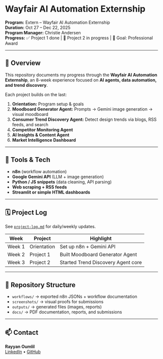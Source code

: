 # Wayfair AI Automation Externship

**Program:** Extern – Wayfair AI Automation Externship  
**Duration:** Oct 27 – Dec 22, 2025  
**Program Manager:** Christie Andersen  
**Progress:** ✅ Project 1 done | 🚧 Project 2 in progress | 🏁 Goal: Professional Award

---

## 📘 Overview

This repository documents my progress through the **Wayfair AI Automation Externship**, an 8-week experience focused on **AI agents, data automation, and trend discovery**.

Each project builds on the last:

1. **Orientation:** Program setup & goals  
2. **Moodboard Generator Agent:** Prompts → Gemini image generation → visual moodboard  
3. **Consumer Trend Discovery Agent:** Detect design trends via blogs, RSS feeds, and search  
4. **Competitor Monitoring Agent**  
5. **AI Insights & Content Agent**  
6. **Market Intelligence Dashboard**

---

## 🧠 Tools & Tech

- **n8n** (workflow automation)
- **Google Gemini API** (LLM + image generation)
- **Python / JS snippets** (data cleaning, API parsing)
- **Web scraping + RSS feeds**
- **Streamlit or simple HTML dashboards**

---

## 🗓 Project Log

See [`project-log.md`](project-log.md) for daily/weekly updates.

| Week | Project | Highlight |
|------|----------|------------|
| Week 1 | Orientation | Set up n8n + Gemini API |
| Week 2 | Project 1 | Built Moodboard Generator Agent |
| Week 3 | Project 2 | Started Trend Discovery Agent core |

---

## 🧾 Repository Structure

- `workflows/` → exported n8n JSONs + workflow documentation  
- `screenshots/` → visual proofs for submissions  
- `outputs/` → generated files (images, reports)
- `docs/` → PDF documentation, reports, and submissions

---

## 📫 Contact

**Rayyan Oumlil**  
[LinkedIn](https://www.linkedin.com/in/rayyan-oumlil-871b192b6/) • [GitHub](https://github.com/rayyan-oumlil)
